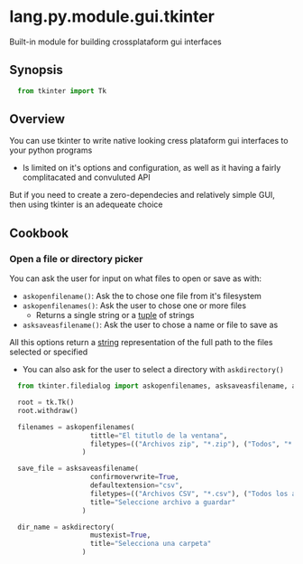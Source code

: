 # lang.py.module.gui.tkinter

Built-in module for building crossplataform gui interfaces

## Synopsis

```py
  from tkinter import Tk
```

## Overview

You can use tkinter to write native looking cress plataform gui
interfaces to your python programs

- Is limited on it's options and configuration, as well as it having a fairly
  complitacated and convuluted API

But if you need to create a zero-dependecies and relatively simple
GUI, then using tkinter is an adequeate choice

## Cookbook

### Open a file or directory picker

You can ask the user for input on what files to open or save as with:

- `askopenfilename()`: Ask the to chose one file from it's filesystem
- `askopenfilenames()`: Ask the user to chose one or more files
  - Returns a single string or a [tuple](./hsr4.md) of strings
- `asksaveasfilename()`: Ask the user to chose a name or file to save as

All this options return a [string](./4t3v.md) representation of the full path
to the files selected or specified

- You can also ask for the user to select a directory with `askdirectory()`

```py
  from tkinter.filedialog import askopenfilenames, asksaveasfilename, askdirectory

  root = tk.Tk()
  root.withdraw()

  filenames = askopenfilenames(
                    tittle="El titutlo de la ventana",
                    filetypes=(("Archivos zip", "*.zip"), ("Todos", "*.*"))
                  )

  save_file = asksaveasfilename(
                    confirmoverwrite=True,
                    defaultextension="csv",
                    filetypes=(("Archivos CSV", "*.csv"), ("Todos los archivos", "*.*"))
                    title="Seleccione archivo a guardar"
                  )

  dir_name = askdirectory(
                    mustexist=True,
                    title="Selecciona una carpeta"
                  )
```
